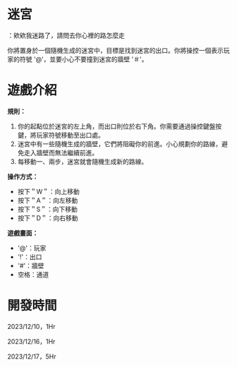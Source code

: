 # **迷宮**
：欸欸我迷路了，請問去你心裡的路怎麼走

你將置身於一個隨機生成的迷宮中，目標是找到迷宮的出口。你將操控一個表示玩家的符號 '@'，並要小心不要撞到迷宮的牆壁 '＃'。

# **遊戲介紹**

**規則：**
1. 你的起點位於迷宮的左上角，而出口則位於右下角。你需要通過操控鍵盤按鍵，將玩家符號移動至出口處。
2. 迷宮中有一些隨機生成的牆壁，它們將阻礙你的前進。小心規劃你的路線，避免走入牆壁而無法繼續前進。
3. 每移動一、兩步，迷宮就會隨機生成新的路線。

**操作方式：**
- 按下＂W＂：向上移動
- 按下＂A＂：向左移動
- 按下＂S＂：向下移動
- 按下＂D＂：向右移動

**遊戲畫面：**
- '@'：玩家
- '!'：出口
- '#'：牆壁
- 空格：通道

# **開發時間**
 2023/12/10，1Hr
 
 2023/12/16，1Hr
 
 2023/12/17，5Hr
 
